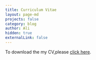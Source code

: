 ```yaml
---
title: Curriculum Vitae
layout: page-md
projects: false
category: blog
author: Ali
hidden: true
externalLink: false
---
```


To download the my CV,please [click here](../../testpage/assets/files/cv.pdf).

